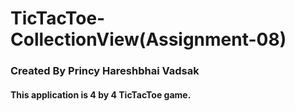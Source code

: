 # TicTacToe-CollectionView(Assignment-08)
 
### Created By Princy Hareshbhai Vadsak

#### This application is 4 by 4 TicTacToe game.
